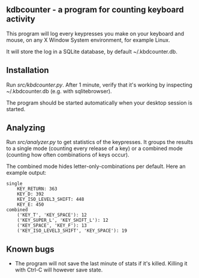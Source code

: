 kdbcounter - a program for counting keyboard activity
-----------------------------------------------------

This program will log every keypresses you make on your keyboard
and mouse, on any X Window System environment, for example Linux. 

It will store the log in a SQLite database, by default ~/.kbdcounter.db.

Installation
------------

Run *src/kbdcounter.py*. After 1 minute, verify that it's working by
inspecting ~/.kbdcounter.db (e.g. with sqlitebrowser).

The program should be started automatically when your desktop session
is started. 

Analyzing
---------

Run *src/analyzer.py* to get statistics of the keypresses.
It groups the results to a single mode (counting every release of a key)
or a combined mode (counting how often combinations of keys occur).

The combined mode hides letter-only-combinations per default.
Here an example output:

```
single
	KEY_RETURN: 363
	KEY_D: 392
	KEY_ISO_LEVEL3_SHIFT: 448
	KEY_E: 450
combined
	('KEY_T', 'KEY_SPACE'): 12
	('KEY_SUPER_L', 'KEY_SHIFT_L'): 12
	('KEY_SPACE', 'KEY_F'): 13
	('KEY_ISO_LEVEL3_SHIFT', 'KEY_SPACE'): 19
```

Known bugs
----------

* The program will not save the last minute of stats if it's
  killed. Killing it with Ctrl-C will however save state.

   



